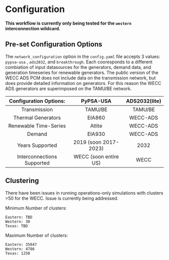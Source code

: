# Configuration 

**This workflow is currently only being tested for the `western` interconnection wildcard.**

## Pre-set Configuration Options

The `network_configuration` option in the `config.yaml` file accepts 3 values: `pypsa-usa` , `ads2032`, and `breakthrough`. Each cooresponds to a different combiation of input datasources for the generators, demand data, and generation timeseries for renewable generators. The public version of the WECC ADS PCM does not include data on the transmission network, but does provide detailed information on generators. For this reason the WECC ADS generators are superimposed on the TAMU/BE network.

| Configuration Options: | PyPSA-USA | ADS2032(lite) |
|:----------:|:----------:|:----------:|
| Transmission | TAMU/BE | TAMU/BE |
| Thermal Generators | EIA860 | WECC-ADS |
| Renewable Time-Series | Atlite | WECC-ADS |
| Demand | EIA930 | WECC-ADS |
| Years Supported | 2019 (soon 2017-2023) | 2032 |
| Interconnections Supported | WECC (soon entire US) | WECC |

## Clustering

There have been issues in running operations-only simulations with clusters >50 for the WECC. Issue is currently being addressed.

Minimum Number of clusters:
```
Eastern: TBD
Western: 30
Texas: TBD
```

Maximum Number of clusters:
```
Eastern: 35047
Western: 4786
Texas: 1250
```
